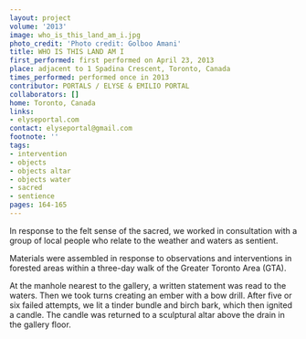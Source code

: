 ```yaml
---
layout: project
volume: '2013'
image: who_is_this_land_am_i.jpg
photo_credit: 'Photo credit: Golboo Amani'
title: WHO IS THIS LAND AM I
first_performed: first performed on April 23, 2013
place: adjacent to 1 Spadina Crescent, Toronto, Canada
times_performed: performed once in 2013
contributor: PORTALS / ELYSE & EMILIO PORTAL
collaborators: []
home: Toronto, Canada
links:
- elyseportal.com
contact: elyseportal@gmail.com
footnote: ''
tags:
- intervention
- objects
- objects altar
- objects water
- sacred
- sentience
pages: 164-165
---
```


In response to the felt sense of the sacred, we worked in consultation with a group of local people who relate to the weather and waters as sentient.

Materials were assembled in response to observations and interventions in forested areas within a three-day walk of the Greater Toronto Area (GTA).

At the manhole nearest to the gallery, a written statement was read to the waters. Then we took turns creating an ember with a bow drill. After five or six failed attempts, we lit a tinder bundle and birch bark, which then ignited a candle. The candle was returned to a sculptural altar above the drain in the gallery floor.
